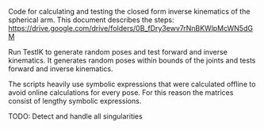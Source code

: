 Code for calculating and testing the closed form inverse kinematics of the spherical arm.
This document describes the steps:
https://drive.google.com/drive/folders/0B_fDry3ewv7rNnBKWlpMcWN5dGM

Run TestIK to generate random poses and test forward and inverse kinematics. It generates random poses within bounds of the joints and tests forward and inverse kinematics.

The scripts heavily use symbolic expressions that were calculated offline to avoid online calculations for every pose. For this reason the matrices consist of lengthy symbolic expressions. 

TODO:
Detect and handle all singularities
